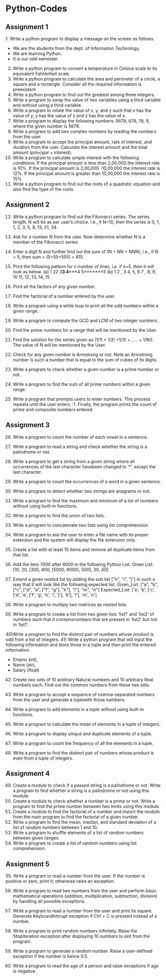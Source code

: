 # Python-Codes
<h2>Assignment 1</h2>
1. Write a python program to display a message on the screen as follows.

   - We are the students from the dept. of Information Technology.
   -  We are learning Python.
   - It is our odd semester.

2. Write a python program to convert a temperature in Celsius scale to its equivalent Fahrenheit scale.
3. Write a python program to calculate the area and perimeter of a circle, a square and a rectangle. Consider all the required information is preexistent.
4. Write a python program to find out the greatest among three integers.
5. Write a program to swap the value of two variables using a third variable and without using a third variable.
6. Write a program to rotate the value of x, y, and z such that x has the value of y, y has the value of z and z has the value of x.
7. Write a program to display the following numbers: 5678, 678, 78, 8, where the given number is 5678.
8. Write a program to add two complex numbers by reading the numbers from the user.
9. Write a program to accept the principal amount, rate of interest, and duration from the user. Calculate the interest amount and the total amount (principal + interest).
10. Write a program to calculate simple interest with the following conditions:
If the principal amount is less than 2,00,000 the interest rate is 10%.
If the principal amount is 2,00,000 -10,00,000 the interest rate is 12%.
If the principal amount is greater than 10,00,000 the interest rate is 15%
11. Write a python program to find out the roots of a quadratic equation and also find the type of the roots.
    
<h2>Assignment 2</h2>

12) Write a python program to find out the Fibonacci series. The series length, N will be as per
user’s choice.
i.e., if N=10, then the series is
0, 1, 1, 2, 3, 5, 8, 13, 21, 34.

14) Ask for a number N from the user. Now determine whether N is a member of the Fibonacci
series.
15) Enter a digit N and further find out the sum of (N + NN + NNN),
i.e., if N = 5, then sum = (5+55+555) = 615.
16) Print the following pattern for n number of lines, i.e. if n=5, then it will look as below.
(a)
 1
 2*2
 3***3
 4*****4
5*******5
(b) 1
2 , 3
4, 5, 6
7 , 8, 9, 10
11, 12, 13, 14, 15
17) Print all the factors of any given number.
18) Find the factorial of a number entered by the user.
19) Write a program using a while loop to print all the odd numbers within a given range.
20) Write a program to compute the GCD and LCM of two integer numbers.
21) Find the prime numbers for a range that will be mentioned by the User.
22) Find the solution for the series given as (1/1! + 1/2! +1/3! + ….. + 1/N!).
The value of N will be mentioned by the User.
23) Check for any given number is Armstrong or not.
Note an Armstrong number is such a number that is equal to the sum of cubes of its digits.
24) Write a program to check whether a given number is a prime number or not.
25) Write a program to find the sum of all prime numbers within a given range.
26) Write a program that prompts users to enter numbers. This process repeats until the
user enters -1. Finally, the program prints the count of prime and composite numbers
entered.
<h2>Assignment 3</h2>

26) Write a program to count the number of each vowel in a sentence.

27) Write a program to read a string and check whether the string is a palindrome or not.
    
29) Write a program to get a string from a given string where all occurrences of the last
character havebeen changed to ‘*’, except the last character.

30) Write a program to count the occurrences of a word in a given sentence.
31) Write a program to detect whether two strings are anagrams or not.

32) Write a program to find the maximum and minimum of a list of numbers without
using built-in functions.

33) Write a program to find the union of two lists.

34) Write a program to concatenate two lists using list comprehension.
35) Write a program to ask the user to enter a file name with its proper extension and the
system will display the file extension only.
36) Create a list with at least 15 items and remove all duplicate items from that list.
37) Add the item 7000 after 6000 in the following Python List.
Given List: [10, 20, [300, 400, [5000, 6000], 500], 30, 40]
38) Extend a given nested list by adding the sub list ["h", "i", "j"] in such a way that it will
look like the following expected list.
Given_List: ["a", "b", ["c", ["d", "e", ["f", "g"], "k"], "l"], "m", "n"]
Expected_List: ['a', 'b', ['c', ['d', 'e', ['f', 'g', 'h', 'i', 'j'], 'k'], 'l'], 'm', 'n']
39) Write a program to multiply two matrices as nested lists.

40) Write a program to create a list from two given lists ‘list1’ and ‘list2’ of numbers such
that it containsnumbers that are present in ‘list2’ but not in ‘list1’.

40)Write a program to find the distinct pair of numbers whose product is odd from a list of
integers.
41) Write a python program that will input the following information and store those in a tuple
and then print the entered information.
- Empno (int),
- Name (str),
- Salary (float)
42) Create two sets of 10 arbitrary Natural numbers and 10 arbitrary Real numbers each. Find
out the common numbers from these two sets.

43) Write a program to accept a sequence of comma-separated numbers from the user and
generate a tuplewith those numbers.

44) Write a program to add elements in a tuple without using built-in functions.
45) Write a program to calculate the mean of elements in a tuple of integers.

46) Write a program to display unique and duplicate elements of a tuple.

47) Write a program to count the frequency of all the elements in a tuple.

48) Write a program to find the distinct pair of numbers whose product is even from a tuple of integers.

<h2>Assignment 4</h2>

49. Create a module to check if a passed string is a palindrome or not. Write a program to find whether a string is a palindrome or not using this module.
50. Create a module to check whether a number is a prime or not. Write a program to find the prime number between two limits using this module.
51. Create a module to find the factorial of a number and import the module from the main program to find the factorial of a given number.
52. Write a program to find the mean, median, and standard deviation of a list of random numbers between 1 and 10.
53. Write a program to shuffle elements of a list of random numbers between given ranges.
54. Write a program to create a list of random numbers using list comprehension.

<h2>Assignment 5</h2>
55. Write a program to read a number from the user. If the number is positive or zero, print it, otherwise raise an exception.

56. Write a program to read two numbers from the user and perform basic mathematical operations (addition, multiplication, subtraction, division) by handling all possible exceptions.
 
57. Write a program to read a number from the user and print its square. Generate KeyboardIntrrupt exception if Ctrl + C is pressed instead of a number.
    
58. Write a program to print random numbers infinitely. Raise the StopIteration exception after displaying 10 numbers to exit from the program.
 
59. Write a program to generate a random number. Raise a user-defined exception if the number is below 0.5.
 
60. Write a program to read the age of a person and raise exceptions if age is negative.
 
